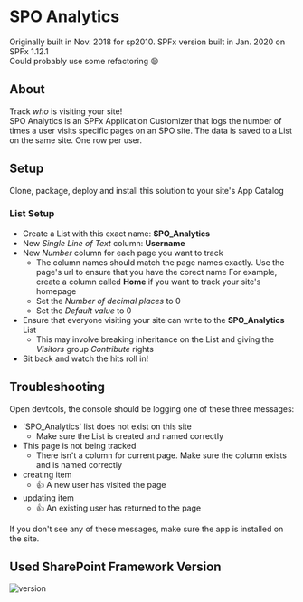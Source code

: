# SPO Analytics 
Originally built in Nov. 2018 for sp2010. SPFx version built in Jan. 2020 on SPFx 1.12.1  
Could probably use some refactoring :smile:
## About 
Track _who_ is visiting your site!  
SPO Analytics is an SPFx Application Customizer that logs the number of times a user visits specific pages on an SPO site. The data is saved to a List on the same site. One row per user.
## Setup 
Clone, package, deploy and install this solution to your site's App Catalog
### List Setup
- Create a List with this exact name: **SPO_Analytics**
- New _Single Line of Text_ column: **Username**
- New _Number_ column for each page you want to track
  - The column names should match the page names exactly. Use the page's url to ensure that you have the corect name
    For example, create a column called **Home** if you want to track your site's homepage
  - Set the _Number of decimal places_ to 0
  - Set the _Default value_ to 0
- Ensure that everyone visiting your site can write to the **SPO_Analytics** List
  - This may involve breaking inheritance on the List and giving the _Visitors_ group _Contribute_ rights
- Sit back and watch the hits roll in!
## Troubleshooting
Open devtools, the console should be logging one of these three messages:
- 'SPO_Analytics' list does not exist on this site
  - Make sure the List is created and named correctly
- This page is not being tracked
  - There isn't a column for current page. Make sure the column exists and is named correctly
- creating item
  - :thumbsup: A new user has visited the page
- updating item
  - :thumbsup: An existing user has returned to the page
  
If you don't see any of these messages, make sure the app is installed on the site.
## Used SharePoint Framework Version

![version](https://img.shields.io/badge/version-1.18.0-green.svg)
